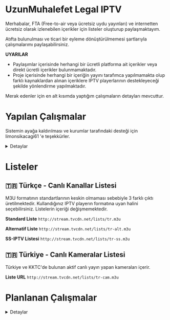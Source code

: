 # UzunMuhalefet Legal IPTV

Merhabalar,
FTA (Free-to-air veya ücretsiz uydu yayınları) ve internetten ücretsiz olarak izlenebilen içerikler için listeler oluşturup paylaşmaktayım. 

Atıfta bulunulması ve ticari bir eyleme dönüştürülmemesi şartlarıyla çalışmalarımı paylaşabilirsiniz.

**UYARILAR**
 - Paylaşımlar içerisinde herhangi bir ücretli platforma ait içerikler veya direkt ücretli içerikler bulunmamaktadır.
 - Proje içerisinde herhangi bir içeriğin yayını tarafımca yapılmamakta olup farklı kaynaklardan alınan içeriklere IPTV playerlarının destekleyeceği şekilde yönlendirme yapılmaktadır.

Merak edenler için en alt kısımda yaptığım çalışmaların detayları mevcuttur.

# Yapılan Çalışmalar

Sistemin ayağa kaldırılması ve kurumlar tarafındaki desteği için limonsikacagi61 'e teşekkürler.
<details>
  <summary>Detaylar</summary>

## Canlı Kanalların Yönetimi

 - Ön-tanımsız (Headless) bir CMS (İYS) çözümü olan [Directus](https://directus.io/) sistemi ayağa kaldırılmıştır. 
 - Directus üzerinde gereken veri tipleri (Kanal, Yayın, Kategori vb.) oluşturulup. 450+ kanal için logo, yayın, kaynak vb. bilgiler girilmiştir. ![enter image description here](https://i.imgur.com/a2E1HAQ.png)
- Python ile geliştirilen sistem günlük olarak verileri [CMS API](https://docs.directus.io/reference/introduction.html) üzerinden çekip, yayınları denetleyip en yüksek öncelikli linke yönlendirme yapmaktadır.
- Yayınların denetiminde basit istek atılıp cevap kontrol edilmektedir. FFmpeg çözümleri denenmiş fakat işlem süresini çok arttırması sebebiyle basit istek şekline geri döndürülmüştür.

## YT, DM, Twitch Yayınlarının Sabit Linkleri
- Python [Streamlink](https://streamlink.github.io/) kütüphanesi kullanılarak Youtube, Dailymotion ve Twitch üzerinden yayın yapan kanallar için sabit link oluşturan bir sistem geliştirilmiştir.
- Sistem kendisine tanımlanan konfigürasyon dosyaları üzerinden [Github Actions](https://github.com/features/actions) kullanarak 2 saat aralıklar ile yayınları Multivariant (Master) ve Best (En Yüksek Kalite) listeleri güncellemektedir.

`https://github.com/UzunMuhalefet/yayinlar`

## YT, DM, Twitch Yayınlarının Dinamik Linkleri
- [Query Streamlink](https://github.com/BellezaEmporium/query-streamlink/tree/flask) reposu [Render](https://render.com/) platformu üzerinde ücretsiz hesap ile aktif edilmiştir.
- Streamlink desteği olan sitelere ait yayının bulunduğu linkler *url* sorgu parametresi ile geçilerek sonuç alınabilir. 
- NOT: IP adresi bazlı link koruması bulunan sitelerde çalışmaz. Youtube, Dailymotion, Twitch siteleri için çalışmaktadır fakat ülke bazlı kısıtlama bulunan içeriklerde çalışmayabilir.

`https://tvcdn.onrender.com/iptv-query?url={ICERIK_ADRESI}&.m3u8`

## Ticket (Secure Token) İçeren Sistemler
- Stabil clean (saf) linki bulunmayan platform ve yayınları listelere ekleyebilmek için PHP ve Regex kullanılarak son kullanıcı için link elde eden basit scriptler geliştirilmiş ve [serv00](https://www.serv00.com/) platformu üzerinde ücretsiz hesap ile çalıştırılmaktadır.

### Click2Stream (click2stream.com)
Pattern:
`https://uzunmuhalefet.serv00.net/angelcam.php?id={SUBDOMAIN}&.m3u8`

Örnek Yayın:
`https://abana-belediyesi.click2stream.com/`

Yayın URL:
`https://uzunmuhalefet.serv00.net/angelcam.php?id=abana-belediyesi&.m3u8`

### IPCamLive (ipcamlive.com)
Pattern:
`https://uzunmuhalefet.serv00.net/ipcamlive.php?id={ALIAS/ID}&.m3u8`

Örnek Yayın:
`https://ipcamlive.com/player/player.php?alias=655b2fd67214e`

Yayın URL:
`https://uzunmuhalefet.serv00.net/ipcamlive.php?id=655b2fd67214e&.m3u8`

### RTSP Me (rtsp.me)
Pattern:
`https://uzunmuhalefet.serv00.net/rtspme.php?id={ID}&.m3u8`

Örnek Yayın:
`https://rtsp.me/embed/QRHD7Y2Q/`

Yayın URL:
`https://uzunmuhalefet.serv00.net/rtspme.php?id=QRHD7Y2Q&.m3u8`

### Bursa Büyükşehir Belediyesi
Pattern:
`https://uzunmuhalefet.serv00.net/bursa.php?id={ID}&.m3u8`

Örnek Yayın:
`https://www.bursabuyuksehir.tv/canli-yunus-emre-kavsagi-yeni-23542.html`

Yayın URL:
`https://uzunmuhalefet.serv00.net/bursa.php?id=23542&.m3u8`

### Kocaeli Büyükşehir Belediyesi
Pattern:
`https://uzunmuhalefet.serv00.net/kocaeli.php?id={ID}&.m3u8`

Örnek Yayın:
`https://kocaeliyiseyret.com/Kamera/Index/cumhuriyet-bulvari2/2035`

Yayın URL:
`https://uzunmuhalefet.serv00.net/kocaeli.php?id=2035&.m3u8`

## EPG (Elektronik Program Rehberi)
IPTV Org ekibinin geliştirdiği [EPG](https://github.com/iptv-org/epg) yazılımı kurulup devreye alınmıştır.
Destekleyen playerlarda aşağıdaki URL eklenip kullanılabilir.

`http://epg.tvcdn.net/guide/tr-guide.xml`

</details>

# Listeler

## 🇹🇷 Türkçe - Canlı Kanallar Listesi
M3U formatının standartlarının keskin olmaması sebebiyle 3 farklı çıktı üretilmektedir. Kullandığınız IPTV playerın formatına uyan halini seçebilirsiniz. Listelerin içeriği değişmemektedir.

 **Standard Liste**
`http://stream.tvcdn.net/lists/tr.m3u`

**Alternatif Liste**
`http://stream.tvcdn.net/lists/tr-alt.m3u`

**SS-IPTV Listesi**
`http://stream.tvcdn.net/lists/tr-ss.m3u`

## 🇹🇷 Türkiye - Canlı Kameralar Listesi

Türkiye ve KKTC'de bulunan aktif canlı yayın yapan kameraları içerir.

**Liste URL**
`http://stream.tvcdn.net/lists/tr-cam.m3u`

# Planlanan Çalışmalar
<details>
  <summary>Detaylar</summary>

## 🇹🇷 Türkçe - TV İçerikleri 
Türkiye'de faaliyet gösteren TV kanallarına ait içeriklerin kanalların sitelerindeki yayın adresleri (mp4 ve m3u8 uzantılı) kullanılarak servis edilmesi.
Python ile BeautifulSoup ve Regex kullanılarak içerikler çıkarılmaktadır.

**Planlanan Siteler**
| Kanal Adı | Site URL |
|--|--|
| TRT 1 - Arşiv | https://www.trt1.com.tr/tv/arsiv  |
| Kanal D - Dizi Arşivi | https://www.kanald.com.tr/diziler/arsiv  |
| Kanal D - Program Arşivi | https://www.kanald.com.tr/programlar/arsiv  |
| teve2 - Dizi Arşivi | https://www.teve2.com.tr/diziler/arsiv  |
| teve2 - Program Arşivi | https://www.teve2.com.tr/programlar/arsiv  |
| Show TV - Dizi Arşivi | https://www.showtv.com.tr/diziler/arsivdeki-diziler  |
| Show TV - Program Arşivi | https://www.showtv.com.tr/programlar/arsivdeki-programlar  |
| TV 8 - Programlar | https://www.tv8.com.tr/programlar  |
| TRT Çocuk - Videolar | https://www.trtcocuk.net.tr/video  |
| 360 TV - Programlar | https://www.tv360.com.tr/yasam-programlar  |
| TV 4 - Programlar | https://www.tv4.com.tr/yasam-programlar  |
| CNN Türk - Belgeseller | https://www.tv4.com.tr/yasam-programlar  |

## 🌎 Dünya Kameraları

Belirli konseptlere, ülke, bölge ve platform (websitesi) özelinde listeler çıkartmayı planlıyorum. Talep ettiğiniz bir konsept var ise belirtebilirsiniz.

**Planlanan Playlistler**
1. Havaalanı kameraları

</details>
